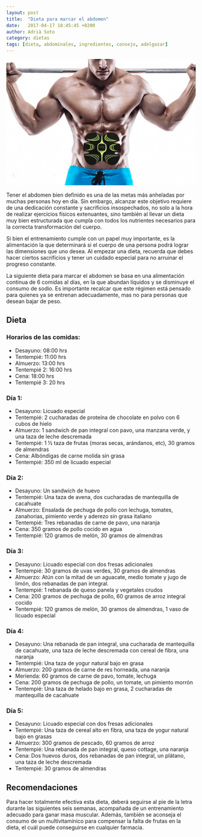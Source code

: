 ```yaml
---
layout: post
title:  "Dieta para marcar el abdomen"
date:   2017-04-17 18:45:45 +0200
author: Adrià Soto
category: dietas	
tags: [dieta, abdominales, ingredientes, consejo, adelgazar]
---
```

![Dieta para marcar abdomen](/assets/dieta_marcar_abdomen.jpg.gif)

Tener el abdomen bien definido es una de las metas más anheladas por muchas personas hoy en día. 
Sin embargo, alcanzar este objetivo requiere de una dedicación constante y sacrificios insospechados, 
no solo a la hora de realizar ejercicios físicos extenuantes, sino también al llevar un dieta muy 
bien estructurada que cumpla con todos los nutrientes necesarios para la correcta transformación del 
cuerpo.

Si bien el entrenamiento cumple con un papel muy importante, es la alimentación la que determinará 
si el cuerpo de una persona podrá lograr las dimensiones que uno desea. Al empezar una dieta, recuerda 
que debes hacer ciertos sacrificios y tener un cuidado especial para no arruinar el progreso constante.

<!--excerpt-->

La siguiente dieta para marcar el abdomen se basa en una alimentación continua de 6 comidas al días, 
en la que abundan líquidos y se disminuye el consumo de sodio. Es importante recalcar que este régimen 
está pensado para quienes ya se entrenan adecuadamente, mas no para personas que desean bajar de peso.

## Dieta

### Horarios de las comidas:

* Desayuno: 08:00 hrs
* Tentempié: 11:00 hrs
* Almuerzo: 13:00 hrs
* Tentempié 2: 16:00 hrs
* Cena: 18:00 hrs
* Tentempié 3: 20 hrs

### Día 1:

* Desayuno: Licuado especial
* Tentempié: 2 cucharadas de proteína de chocolate en polvo con 6 cubos de hielo
* Almuerzo: 1 sandwich de pan integral con pavo, una manzana verde, y una taza de leche descremada
* Tentempié: 1 ½ taza de frutas (moras secas, arándanos, etc), 30 gramos de almendras
* Cena: Albóndigas de carne molida sin grasa
* Tentempié: 350 ml de licuado especial

### Día 2:

* Desayuno: Un sandwich de huevo
* Tentempié: Una taza de avena, dos cucharadas de mantequilla de cacahuate
* Almuerzo: Ensalada de pechuga de pollo con lechuga, tomates, zanahorias, pimiento verde y aderezo 
sin grasa italiano
* Tentempié: Tres rebanadas de carne de pavo, una naranja
* Cena: 350 gramos de pollo cocido en agua
* Tentempié: 120 gramos de melón, 30 gramos de almendras

### Día 3:

* Desayuno: Licuado especial con dos fresas adicionales
* Tentempié: 30 gramos de uvas verdes, 30 gramos de almendras
* Almuerzo: Atún con la mitad de un aguacate, medio tomate y jugo de limón, dos rebanadas de pan 
integral.
* Tentempié: 1 rebanada de queso panela y vegetales crudos
* Cena: 200 gramos de pechuga de pollo, 60 gramos de arroz integral cocido
* Tentempié: 120 gramos de melón, 30 gramos de almendras, 1 vaso de licuado especial

### Día 4:

* Desayuno: Una rebanada de pan integral, una cucharada de mantequilla de cacahuate, una taza de 
leche descremada con cereal de fibra, una naranja
* Tentempié: Una taza de yogur natural bajo en grasa
* Almuerzo: 200 gramos de carne de res horneada, una naranja
* Merienda: 60 gramos de carne de pavo, tomate, lechuga
* Cena: 200 gramos de pechuga de pollo, un tomate, un pimiento morrón
* Tentempié: Una taza de helado bajo en grasa, 2 cucharadas de mantequilla de cacahuate

### Día 5:

* Desayuno: Licuado especial con dos fresas adicionales
* Tentempié: Una taza de cereal alto en fibra, una taza de yogur natural bajo en grasas
* Almuerzo: 300 gramos de pescado, 60 gramos de arroz
* Tentempié: Una rebanada de pan integral, queso cottage, una naranja
* Cena: Dos huevos duros, dos rebanadas de pan integral, un plátano, una taza de leche descremada
* Tentempié: 30 gramos de almendras

## Recomendaciones

Para hacer totalmente efectiva esta dieta, deberá seguirse al pie de la letra durante las siguientes 
seis semanas, acompañada de un entrenamiento adecuado para ganar masa muscular. Además, también se 
aconseja el consumo de un multivitamínico para compensar la falta de frutas en la dieta, el cuál 
puede conseguirse en cualquier farmacia.
